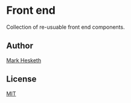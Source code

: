 # Front end

Collection of re-usuable front end components.

## Author
[Mark Hesketh](http://www.markhesketh.co.uk)

## License
[MIT](https://raw.githubusercontent.com/heskethm/front-end/master/LICENSE)